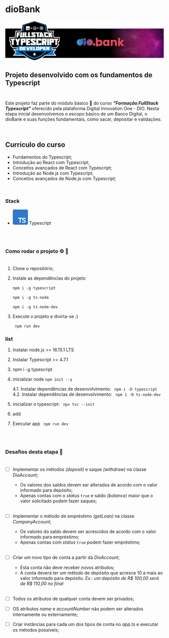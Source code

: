 # dioBank

![](https://github.com/wellison-md/dioBank/blob/main/assets/main-banner.png)

## Projeto desenvolvido com os fundamentos de Typescript <br><br>

Este projeto faz parte do módulo básico :seedling: do curso ***"Formação FullStack Typescript"*** oferecido pela plataforma Digital Innovation One - DIO. Nesta etapa inicial desenvolvemos o escopo básico de um Banco Digital, o dioBank e suas funções fundamentais, como sacar, depositar e validações. 

<br>

## Currículo do curso
- Fundamentos do Typescript;
- Introdução ao React com Typescript;
- Conceitos avançados de React com Typescript;
- Introdução ao Node.js com Typescript;
- Conceitos avançados de Node.js com Typescript;

<br>

### Stack

 - ![](./assets/logo_typescript.svg) Typescript

<br><br>

 ### Como rodar o projeto :gear: :test_tube: <br><br>

1. Clone o repositório;
2. Instale as dependências do projeto
    ```
    npm i -g typescript
    ```
    ```
    npm i -g ts-node
    ```
    ```
    npm i -g ts-node-dev
    ```

3. Execute o projeto e divirta-se ;)
    ```
     npm run dev
    ```

### list

1. Instalar node.js >= 16.15.1 LTS
2. Instalar Typescript  >= 4.7.1
3. npm i -g typescript
4. inicializar node ```npm init --y```
    
    4.1. Instalar dependências de desenvolvimento: ``` npm i -D typescript```
    4.2. Instalar dependências de desenvolvimento: ``` npm i -D ts-node-dev```
5. inicializar o typescript: ``` npx tsc --init```
6. add 
6. Executar app ``` npm run dev```



<br><br>

### Desafios desta etapa :dart: <br><br>

- [ ] Implementar os métodos *(deposit)* e saque *(withdraw)* na classe *DioAccount*;
    - Os valores dos saldos devem ser alterados de acordo com o valor informado para depósito;
    - Apenas contas com o *status* ```true``` e saldo *(balance)* maior que o valor solicitado podem fazer saques; <br><br>
    
- [ ] Implementar o método de empréstimo *(getLoan)* na classe *CompanyAccount*;
    - Os valores do saldo devem ser acrescidos de acordo com o valor informado para empréstimo;
    - Apenas contas com *status* ```true``` podem fazer empréstimo; <br><br>

- [ ] Criar um novo tipo de conta a partir da *DioAccount*;
    - Esta conta não deve receber novos atributos;
    - A conta deverá ter um método de depósito que acresce 10 a mais ao valor informado para depósito.  *Ex.: um depósito de R$ 100,00 será de R$ 110,00 no final* <br><br>

- [ ] Todos os atributos de qualquer conta devem ser privados;
- [ ] OS atributos *name* e *accountNumber* não podem ser alterados internamente ou externamente;
- [ ] Criar instâncias para cada um dos tipos de conta no *app.ts* e executar os métodos possíveis;